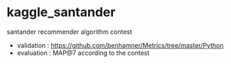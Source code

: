 # kaggle_santander
santander recommender algorithm contest

* validation : https://github.com/benhamner/Metrics/tree/master/Python
* evaluation : MAP@7 according to the contest

